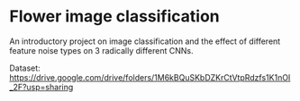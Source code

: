 # Flower image classification
An introductory project on image classification and the effect of different feature noise types on 3 radically different CNNs.

Dataset: https://drive.google.com/drive/folders/1M6kBQuSKbDZKrCtVtpRdzfs1K1nOI_2F?usp=sharing
